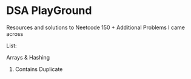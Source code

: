 # DSA PlayGround

Resources and solutions to Neetcode 150 + Additional Problems I came across

List:

Arrays & Hashing

1. Contains Duplicate
